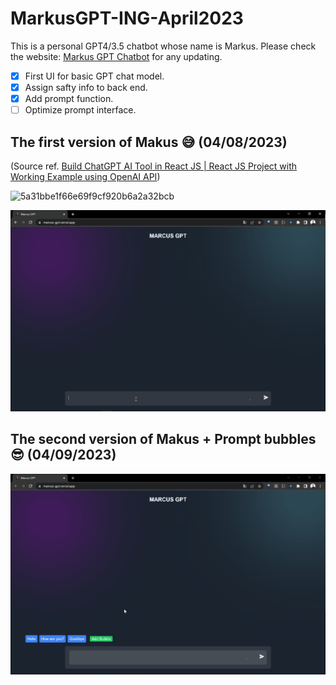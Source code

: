 # MarkusGPT-ING-April2023

This is a personal GPT4/3.5 chatbot whose name is Markus. Please check the website: [Markus GPT Chatbot](https://marcus-gpt.vercel.app/) for any updating.

- [x] First UI for basic GPT chat model.
- [x] Assign safty info to back end.
- [x] Add prompt function.
- [ ] Optimize prompt interface.

## The first version of Makus 😅 (04/08/2023)

(Source ref. [Build ChatGPT AI Tool in React JS | React JS Project with Working Example using OpenAI API](https://www.youtube.com/watch?v=vAO1fxifJIs))

![5a31bbe1f66e69f9cf920b6a2a32bcb](https://user-images.githubusercontent.com/61530469/230752870-d839ac46-937a-4000-99a6-6bb1d252434e.png)

![image](./Images/matrix.gif)

## The second version of Makus + Prompt bubbles 😎 (04/09/2023)

![image](./Images/matrix2.gif)
